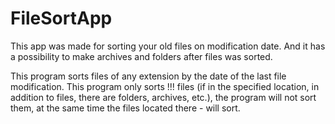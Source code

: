 # FileSortApp
This app was made for sorting your old files on modification date. And it has a possibility to make archives and folders after files was sorted. 

This program sorts files of any extension by the date of the last file modification.
This program only sorts !!! files (if in the specified location, in addition to files, there are folders, archives, etc.), the program will not sort them,
at the same time the files located there - will sort.
